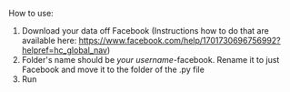 How to use: 
1. Download your data off Facebook (Instructions how to do that are available here: https://www.facebook.com/help/1701730696756992?helpref=hc_global_nav) 
2. Folder's name should be *your username*-facebook. Rename it to just Facebook and move it to the folder of the .py file
3. Run

